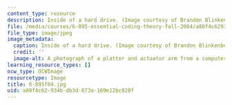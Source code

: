 ```yaml
---
content_type: resource
description: Inside of a hard drive. (Image courtesy of Brandon Blinkenberg and stock.xchng.)
file: /media/courses/6-895-essential-coding-theory-fall-2004/a80f4c62934bdb3d073a169e12bc820f_6-895f04.jpg
file_type: image/jpeg
image_metadata:
  caption: Inside of a hard drive. (Image courtesy of Brandon Blinkenberg and [stock.xchng](http://www.freeimages.com/).)
  credit: ''
  image-alt: A photograph of a platter and actuator arm from a computer hard drive.
learning_resource_types: []
ocw_type: OCWImage
resourcetype: Image
title: 6-895f04.jpg
uid: a80f4c62-934b-db3d-073a-169e12bc820f
---
```


